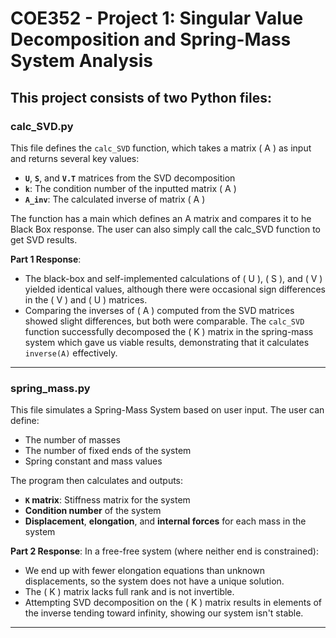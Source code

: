 # COE352 - Project 1: Singular Value Decomposition and Spring-Mass System Analysis

This project consists of two Python files:
---

### calc_SVD.py

This file defines the `calc_SVD` function, which takes a matrix \( A \) as input and returns several key values:

- **`U`**, **`S`**, and **`V.T`** matrices from the SVD decomposition
- **`k`**: The condition number of the inputted matrix \( A \)
- **`A_inv`**: The calculated inverse of matrix \( A \)

The function has a main which defines an A matrix and compares it to he Black Box response. The user can also simply call the calc_SVD function to get SVD results.

**Part 1 Response**:  
- The black-box and self-implemented calculations of \( U \), \( S \), and \( V \) yielded identical values, although there were occasional sign differences in the \( V \) and \( U \) matrices.
- Comparing the inverses of \( A \) computed from the SVD matrices showed slight differences, but both were comparable. The `calc_SVD` function successfully decomposed the \( K \) matrix in the spring-mass system which gave us viable results, demonstrating that it calculates `inverse(A)` effectively.

---

### spring_mass.py

This file simulates a Spring-Mass System based on user input. The user can define:

- The number of masses
- The number of fixed ends of the system
- Spring constant and mass values

The program then calculates and outputs:

- **`K` matrix**: Stiffness matrix for the system
- **Condition number** of the system
- **Displacement**, **elongation**, and **internal forces** for each mass in the system

**Part 2 Response**:
In a free-free system (where neither end is constrained):
- We end up with fewer elongation equations than unknown displacements, so the system does not have a unique solution.
- The \( K \) matrix lacks full rank and is not invertible.
- Attempting SVD decomposition on the \( K \) matrix results in elements of the inverse tending toward infinity, showing our system isn't stable.

---

